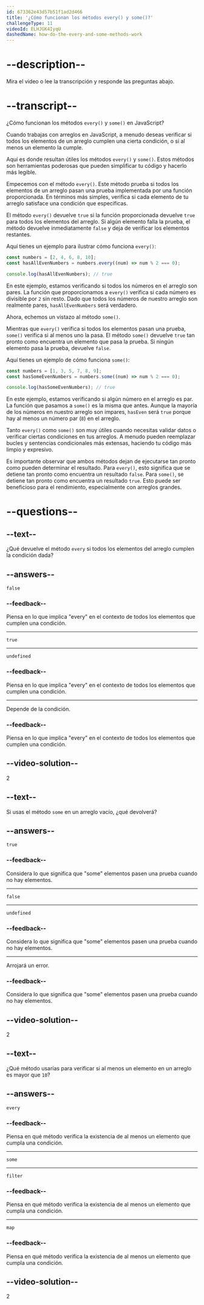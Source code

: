 ```yaml
---
id: 673362e43d57b51f1ad2d466
title: '¿Cómo funcionan los métodos every() y some()?'
challengeType: 11
videoId: ELHJGK4IyqU
dashedName: how-do-the-every-and-some-methods-work
---
```


# --description--

Mira el video o lee la transcripción y responde las preguntas abajo.

# --transcript--

¿Cómo funcionan los métodos `every()` y `some()` en JavaScript?

Cuando trabajas con arreglos en JavaScript, a menudo deseas verificar si todos los elementos de un arreglo cumplen una cierta condición, o si al menos un elemento la cumple.

Aquí es donde resultan útiles los métodos `every()` y `some()`. Estos métodos son herramientas poderosas que pueden simplificar tu código y hacerlo más legible.

Empecemos con el método `every()`. Este método prueba si todos los elementos de un arreglo pasan una prueba implementada por una función proporcionada. En términos más simples, verifica si cada elemento de tu arreglo satisface una condición que especificas.

El método `every()` devuelve `true` si la función proporcionada devuelve `true` para todos los elementos del arreglo. Si algún elemento falla la prueba, el método devuelve inmediatamente `false` y deja de verificar los elementos restantes.

Aquí tienes un ejemplo para ilustrar cómo funciona `every()`:

```js
const numbers = [2, 4, 6, 8, 10];
const hasAllEvenNumbers = numbers.every((num) => num % 2 === 0);

console.log(hasAllEvenNumbers); // true
```

En este ejemplo, estamos verificando si todos los números en el arreglo son pares. La función que proporcionamos a `every()` verifica si cada número es divisible por `2` sin resto. Dado que todos los números de nuestro arreglo son realmente pares, `hasAllEvenNumbers` será verdadero.

Ahora, echemos un vistazo al método `some()`.

Mientras que `every()` verifica si todos los elementos pasan una prueba, `some()` verifica si al menos uno la pasa. El método `some()` devuelve `true` tan pronto como encuentra un elemento que pasa la prueba. Si ningún elemento pasa la prueba, devuelve `false`.

Aquí tienes un ejemplo de cómo funciona `some()`:

```js
const numbers = [1, 3, 5, 7, 8, 9];
const hasSomeEvenNumbers = numbers.some((num) => num % 2 === 0);

console.log(hasSomeEvenNumbers); // true
```

En este ejemplo, estamos verificando si algún número en el arreglo es par. La función que pasamos a `some()` es la misma que antes. Aunque la mayoría de los números en nuestro arreglo son impares, `hasEven` será `true` porque hay al menos un número par (`8`) en el arreglo.

Tanto `every()` como `some()` son muy útiles cuando necesitas validar datos o verificar ciertas condiciones en tus arreglos. A menudo pueden reemplazar bucles y sentencias condicionales más extensas, haciendo tu código más limpio y expresivo.

Es importante observar que ambos métodos dejan de ejecutarse tan pronto como pueden determinar el resultado. Para `every()`, esto significa que se detiene tan pronto como encuentra un resultado `false`. Para `some()`, se detiene tan pronto como encuentra un resultado `true`. Esto puede ser beneficioso para el rendimiento, especialmente con arreglos grandes.

# --questions--

## --text--

¿Qué devuelve el método `every` si todos los elementos del arreglo cumplen la condición dada?

## --answers--

`false`

### --feedback--

Piensa en lo que implica "every" en el contexto de todos los elementos que cumplen una condición.

---

`true`

---

`undefined`

### --feedback--

Piensa en lo que implica "every" en el contexto de todos los elementos que cumplen una condición.

---

Depende de la condición.

### --feedback--

Piensa en lo que implica "every" en el contexto de todos los elementos que cumplen una condición.

## --video-solution--

2

## --text--

Si usas el método `some` en un arreglo vacío, ¿qué devolverá?

## --answers--

`true`

### --feedback--

Considera lo que significa que "some" elementos pasen una prueba cuando no hay elementos.

---

`false`

---

`undefined`

### --feedback--

Considera lo que significa que "some" elementos pasen una prueba cuando no hay elementos.

---

Arrojará un error.

### --feedback--

Considera lo que significa que "some" elementos pasen una prueba cuando no hay elementos.

## --video-solution--

2

## --text--

¿Qué método usarías para verificar si al menos un elemento en un arreglo es mayor que `10`?

## --answers--

`every`

### --feedback--

Piensa en qué método verifica la existencia de al menos un elemento que cumpla una condición.

---

`some`

---

`filter`

### --feedback--

Piensa en qué método verifica la existencia de al menos un elemento que cumpla una condición.

---

`map`

### --feedback--

Piensa en qué método verifica la existencia de al menos un elemento que cumpla una condición.

## --video-solution--

2
